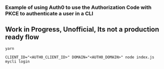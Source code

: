 ### Example of using Auth0 to use the Authorization Code with PKCE to authenticate a user in a CLI

## Work in Progress, Unofficial, Its not a production ready flow

```
yarn

CLIENT_ID="<AUTH0_CLIENT_ID>" DOMAIN="<AUTH0_DOMAIN>" node index.js mycli login

```
